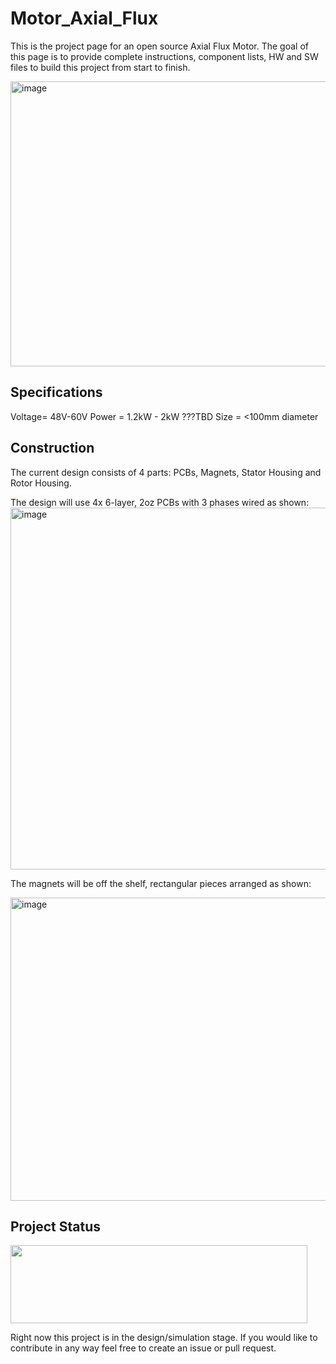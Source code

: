 # Motor_Axial_Flux
This is the project page for an open source Axial Flux Motor. The goal of this page is to provide complete instructions, component lists, HW and SW files to build this project from start to finish. 

<img width="604" height="456" alt="image" src="https://github.com/user-attachments/assets/95295b30-525a-4a2c-a3a0-ed3a5753eecf" />

## Specifications

Voltage= 48V-60V
Power = 1.2kW - 2kW ???TBD
Size = <100mm diameter

## Construction
The current design consists of 4 parts: PCBs, Magnets, Stator Housing and Rotor Housing.

The design will use 4x 6-layer, 2oz PCBs with 3 phases wired as shown:
<img width="625" height="579" alt="image" src="https://github.com/user-attachments/assets/47b375d2-9649-4bfc-9e67-b3e067a868c2" />

The magnets will be off the shelf, rectangular pieces arranged as shown:

<img width="531" height="485" alt="image" src="https://github.com/user-attachments/assets/9b7d5c5a-84cf-414a-bec0-4ed502b5b09c" />



## Project Status

<img src="https://github.com/offbyfour/DC_Supply_5p5kW/assets/124545095/4eff57e3-ac06-48fe-8114-b59e78c0e51f" width="475" height="125" /> 

Right now this project is in the design/simulation stage. If you would like to contribute in any way feel free to create an issue or pull request. 
